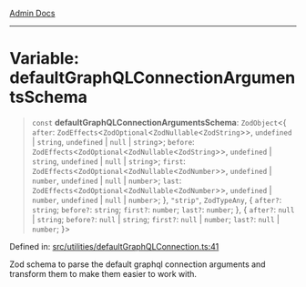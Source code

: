 [Admin Docs](/)

***

# Variable: defaultGraphQLConnectionArgumentsSchema

> `const` **defaultGraphQLConnectionArgumentsSchema**: `ZodObject`\<\{ `after`: `ZodEffects`\<`ZodOptional`\<`ZodNullable`\<`ZodString`\>\>, `undefined` \| `string`, `undefined` \| `null` \| `string`\>; `before`: `ZodEffects`\<`ZodOptional`\<`ZodNullable`\<`ZodString`\>\>, `undefined` \| `string`, `undefined` \| `null` \| `string`\>; `first`: `ZodEffects`\<`ZodOptional`\<`ZodNullable`\<`ZodNumber`\>\>, `undefined` \| `number`, `undefined` \| `null` \| `number`\>; `last`: `ZodEffects`\<`ZodOptional`\<`ZodNullable`\<`ZodNumber`\>\>, `undefined` \| `number`, `undefined` \| `null` \| `number`\>; \}, `"strip"`, `ZodTypeAny`, \{ `after?`: `string`; `before?`: `string`; `first?`: `number`; `last?`: `number`; \}, \{ `after?`: `null` \| `string`; `before?`: `null` \| `string`; `first?`: `null` \| `number`; `last?`: `null` \| `number`; \}\>

Defined in: [src/utilities/defaultGraphQLConnection.ts:41](https://github.com/Sourya07/talawa-api/blob/cfbd515d04ffba748b09232a33807f1845dd1878/src/utilities/defaultGraphQLConnection.ts#L41)

Zod schema to parse the default graphql connection arguments and transform them to make them easier to work with.
